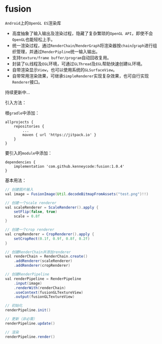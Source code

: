 # fusion

`Android`上的`OpenGL ES`渲染库

- 高度抽象了输入输出及渲染过程，隐藏了复杂繁琐的`OpenGL API`，即使不会`OpenGL`也能轻松上手。
- 统一渲染过程，通过`RenderChain`/`RenderGraph`将渲染器按`chain`/`graph`进行组织管理，并通过`RenderPipline`统一输入输出。
- 支持`texture/frame buffer/program`自动回收复用。
- 封装了`GL`线程及`EGL`环境，可通过`GLThread`及`EGL`帮助快速创建`GL`环境。
- 自带渲染显示`View`，也可以使用系统的`GLSurfaceView`。
- 自带常用渲染效果，可继承`SimpleRenderer`实现复杂效果，也可自行实现`Renderer`接口。

持续更新中...

引入方法：

根`gradle`中添加：

```
allprojects {
    repositories {
    	...
    	maven { url 'https://jitpack.io' }
    }
}
```

要引入的`module`中添加：

```
dependencies {
	implementation 'com.github.kenneycode:fusion:1.0.4'
}
```

基本用法：

```java
// 创建图片输入
val image = FusionImage(Util.decodeBitmapFromAssets("test.png")!!)

// 创建一个scale renderer
val scaleRenderer = ScaleRenderer().apply {
    setFlip(false, true)
    scale = 0.8f
}

// 创建一个crop renderer
val cropRenderer = CropRenderer().apply {
    setCropRect(0.1f, 0.9f, 0.8f, 0.2f)
}

// 创建RenderChain并添加renderer
val renderChain = RenderChain.create()
    .addRenderer(scaleRenderer)
    .addRenderer(cropRenderer)

// 创建RenderPipeline
val renderPipeline = RenderPipeline
    .input(image)
    .renderWith(renderChain)
    .useContext(fusionGLTextureView)
    .output(fusionGLTextureView)

// 初始化
renderPipeline.init()

// 更新（非必需）
renderPipeline.update()

// 渲染
renderPipeline.render()
```




